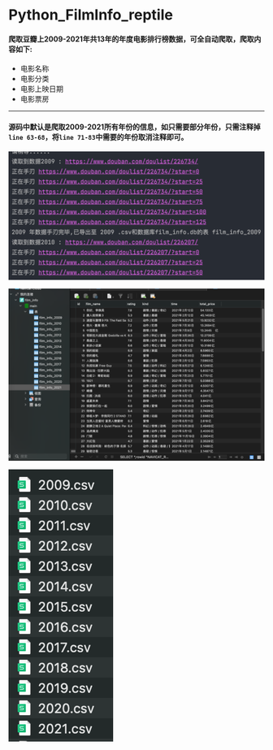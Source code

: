 # Python_FilmInfo_reptile
#### 爬取豆瓣上2009-2021年共13年的年度电影排行榜数据，可全自动爬取，爬取内容如下:

- 电影名称
- 电影分类
- 电影上映日期
- 电影票房

---

#### 源码中默认是爬取2009-2021所有年份的信息，如只需要部分年份，只需注释掉 `line 63-68`，将`line 71-83`中需要的年份取消注释即可。

![](1.png)

![](2.png)

![](3.png)
